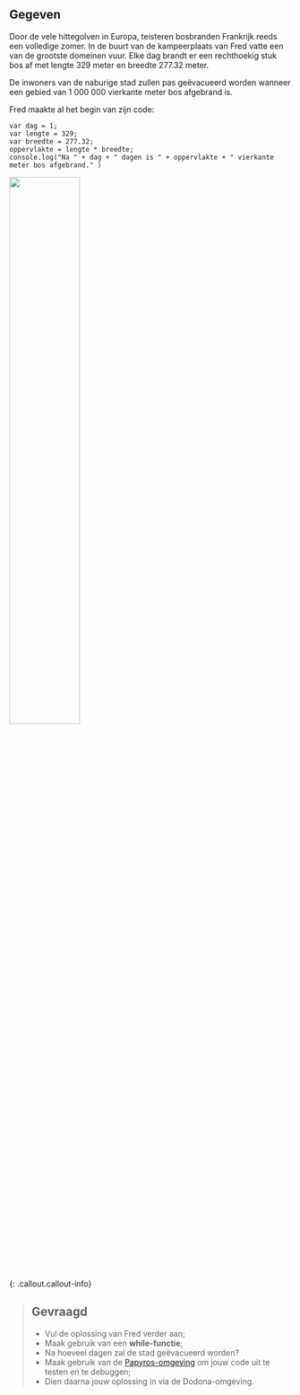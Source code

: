 ## Gegeven

Door de vele hittegolven in Europa, teisteren bosbranden Frankrijk reeds een volledige zomer. In de buurt van de kampeerplaats van Fred vatte een van de grootste domeinen vuur. 
Elke dag brandt er een rechthoekig stuk bos af met lengte 329 meter en breedte 277.32 meter. 

De inwoners van de naburige stad zullen pas geëvacueerd worden wanneer een gebied van 1 000 000 vierkante meter bos afgebrand is. 

Fred maakte al het begin van zijn code: 

```
var dag = 1; 
var lengte = 329; 
var breedte = 277.32; 
oppervlakte = lengte * breedte;
console.log("Na " + dag + " dagen is " + oppervlakte + " vierkante meter bos afgebrand." ) 
```

<img src="https://images.pexels.com/photos/50700/styggkarret-reserve-burning-fire-50700.jpeg?auto=compress&cs=tinysrgb&w=1260&h=750&dpr=1" width="50%"/>

{: .callout.callout-info}
> ## Gevraagd
> * Vul de oplossing van Fred verder aan; 
> * Maak gebruik van een **while-functie**; 
> * Na hoeveel dagen zal de stad geëvacueerd worden? 
> * Maak gebruik van de [Papyros-omgeving](https://papyros.dodona.be/?locale=nl&language=JavaScript) om jouw code uit te testen en te debuggen;
> * Dien daarna jouw oplossing in via de Dodona-omgeving. 

